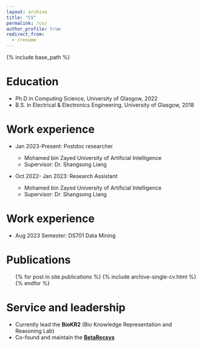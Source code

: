 ```yaml
---
layout: archive
title: "CV"
permalink: /cv/
author_profile: true
redirect_from:
  - /resume
---
```


{% include base_path %}

Education
======
* Ph.D in Computing Science, University of Glasgow, 2022
* B.S. in Electrical & Electronics Engineering, University of Glasgow, 2018

Work experience
======
* Jan 2023-Present: Postdoc researcher
  * Mohamed bin Zayed University of Artificial Intelligence
  * Supervisor: Dr. Shangsong Liang

* Oct 2022- Jan 2023: Research Assistant
  * Mohamed bin Zayed University of Artificial Intelligence
  * Supervisor: Dr. Shangsong Liang

Work experience
======
* Aug 2023 Semester: DS701 Data Mining

Publications
======
  <ul>{% for post in site.publications %}
    {% include archive-single-cv.html %}
  {% endfor %}</ul>
  
<!-- Talks
======
  <ul>{% for post in site.talks %}
    {% include archive-single-talk-cv.html %}
  {% endfor %}</ul> -->
  
  
Service and leadership
======
* Currently lead the **BioKR2** (Bio Knowledge Representation and Reasoning Lab)
* Co-found and maintain the [**BetaRecsys**](https://github.com/beta-team/beta-recsys) 
